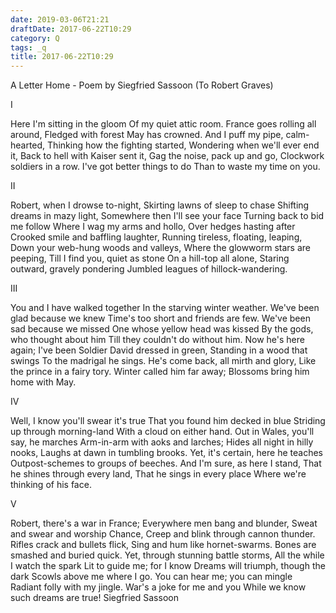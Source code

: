 ```yaml
---
date: 2019-03-06T21:21
draftDate: 2017-06-22T10:29
category: Q
tags: _q
title: 2017-06-22T10:29
---
```


A Letter Home - Poem by Siegfried Sassoon
(To Robert Graves)

I

Here I'm sitting in the gloom
Of my quiet attic room.
France goes rolling all around,
Fledged with forest May has crowned.
And I puff my pipe, calm-hearted,
Thinking how the fighting started,
Wondering when we'll ever end it,
Back to hell with Kaiser sent it,
Gag the noise, pack up and go,
Clockwork soldiers in a row.
I've got better things to do
Than to waste my time on you.

II

Robert, when I drowse to-night,
Skirting lawns of sleep to chase
Shifting dreams in mazy light,
Somewhere then I'll see your face
Turning back to bid me follow
Where I wag my arms and hollo,
Over hedges hasting after
Crooked smile and baffling laughter,
Running tireless, floating, leaping,
Down your web-hung woods and valleys,
Where the glowworm stars are peeping,
Till I find you, quiet as stone
On a hill-top all alone,
Staring outward, gravely pondering
Jumbled leagues of hillock-wandering.

III

You and I have walked together
In the starving winter weather.
We've been glad because we knew
Time's too short and friends are few.
We've been sad because we missed
One whose yellow head was kissed
By the gods, who thought about him
Till they couldn't do without him.
Now he's here again; I've been
Soldier David dressed in green,
Standing in a wood that swings
To the madrigal he sings.
He's come back, all mirth and glory,
Like the prince in a fairy tory.
Winter called him far away;
Blossoms bring him home with May.

IV

Well, I know you'll swear it's true
That you found him decked in blue
Striding up through morning-land
With a cloud on either hand.
Out in Wales, you'll say, he marches
Arm-in-arm with aoks and larches;
Hides all night in hilly nooks,
Laughs at dawn in tumbling brooks.
Yet, it's certain, here he teaches
Outpost-schemes to groups of beeches.
And I'm sure, as here I stand,
That he shines through every land,
That he sings in every place
Where we're thinking of his face.

V

Robert, there's a war in France;
Everywhere men bang and blunder,
Sweat and swear and worship Chance,
Creep and blink through cannon thunder.
Rifles crack and bullets flick,
Sing and hum like hornet-swarms.
Bones are smashed and buried quick.
Yet, through stunning battle storms,
All the while I watch the spark
Lit to guide me; for I know
Dreams will triumph, though the dark
Scowls above me where I go.
You can hear me; you can mingle
Radiant folly with my jingle.
War's a joke for me and you
While we know such dreams are true!
Siegfried Sassoon
